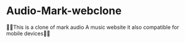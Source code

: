 # Audio-Mark-webclone
🎵🎵This is a clone of mark audio A music website it also compatible for mobile devices🎵🎵
